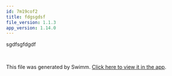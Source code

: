 ```yaml
---
id: 7m19cof2
title: fdgsgdsf
file_version: 1.1.3
app_version: 1.14.0
---
```


sgdfsgfdgdf

<br/>

This file was generated by Swimm. [Click here to view it in the app](http://localhost:5000/repos/Z2l0aHViJTNBJTNBdGVzdHJlcG8xMiUzQSUzQXNhYXItc3dpbW0=/docs/7m19cof2).
